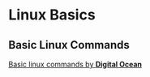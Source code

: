 # Linux Basics

## Basic Linux Commands

[Basic linux commands by **Digital Ocean**](https://www.digitalocean.com/community/tutorials/linux-commands)
